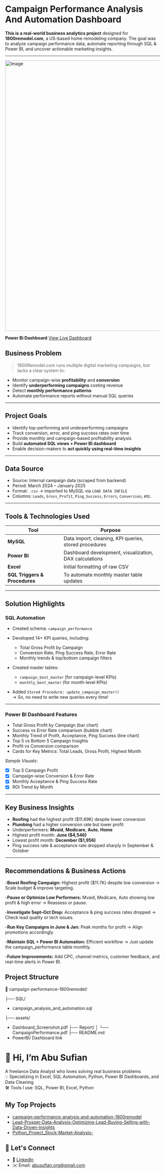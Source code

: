 # Campaign Performance Analysis And Automation Dashboard

**This is a real-world business analytics project** designed for **1800remodel.com**, a US-based home remodeling company. The goal was to analyze campaign performance data, automate reporting through SQL & Power BI, and uncover actionable marketing insights.

---

<img width="879" alt="Image" src="https://github.com/user-attachments/assets/c94228ae-8ce5-47df-bbd1-6f3e1cec6916" />

**Power Bi Dashboard** [View Live Dashboard](https://app.powerbi.com/view?r=eyJrIjoiZjhiOGI0MzgtZTVjNi00MzgxLWFmODItZDE3YTNiZjVlNTAyIiwidCI6IjUyZjdkNjFhLTEyZmYtNDU3Ni04YjZhLWI0MDg1Y2ZmMzczZCIsImMiOjEwfQ%3D%3D)

## Business Problem

> 1800Remodel.com runs multiple digital marketing campaigns, but lacks a clear system to:

- Monitor campaign-wise **profitability** and **conversion**
- Identify **underperforming campaigns** costing revenue
- Detect **monthly performance patterns**
- Automate performance reports without manual SQL queries

---

## Project Goals

- Identify top-performing and underperforming campaigns  
- Track conversion, error, and ping success rates over time  
- Provide monthly and campaign-based profitability analysis  
- Build **automated SQL views + Power BI dashboard**  
- Enable decision-makers to **act quickly using real-time insights**

---

## Data Source

- Source: Internal campaign data (scraped from backend)
- Period: March 2024 – January 2025
- Format: `.csv` → imported to MySQL via `LOAD DATA INFILE`
- Columns: `Leads`, `Gross_Profit`, `Ping_Success`, `Errors`, `Conversion`, etc.

---

## Tools & Technologies Used

| Tool         | Purpose                                                  |
|--------------|----------------------------------------------------------|
| **MySQL**    | Data import, cleaning, KPI queries, stored procedures    |
| **Power BI** | Dashboard development, visualization, DAX calculations   |
| **Excel**    | Initial formatting of raw CSV                            |
| **SQL Triggers & Procedures** | To automate monthly master table updates |

---

## Solution Highlights

### SQL Automation

- Created schema: `campaign_performance`
- Developed 14+ KPI queries, including:
  - Total Gross Profit by Campaign
  - Conversion Rate, Ping Success Rate, Error Rate
  - Monthly trends & top/bottom campaign filters

- Created master tables:
  - `campaign_best_master` (for campaign-level KPIs)
  - `monthly_best_master` (for month-level KPIs)

- Added `Stored Procedure: update_campaign_master()`  
  → So, no need to write new queries every time!

---

### Power BI Dashboard Features

- Total Gross Profit by Campaign (bar chart)
- Success vs Error Rate comparison (bubble chart)
- Monthly Trend of Profit, Acceptance, Ping Success (line chart)
- Top 5 vs Bottom 5 Campaign Insights
- Profit vs Conversion comparison
- Cards for Key Metrics: Total Leads, Gross Profit, Highest Month

_Sample Visuals_:
- [x] Top 5 Campaign Profit
- [x] Campaign-wise Conversion & Error Rate
- [x] Monthly Acceptance & Ping Success Rate
- [x] ROI Trend by Month

---

## Key Business Insights

- **Roofing** had the highest profit ($11.69K) despite lower conversion
- **Plumbing** had a higher conversion rate but lower profit
- Underperformers: **Mvaid**, **Medicare**, **Auto**, **Home**
- Highest profit month: **June ($4,546)**  
- Lowest profit month: **December ($1,956)**
- Ping success rate & acceptance rate dropped sharply in September & October

---

## Recommendations & Business Actions

-**Boost Roofing Campaign:**
Highest profit ($11.7K) despite low conversion → Scale budget & improve targeting.

-**Pause or Optimize Low Performers:**
Mvaid, Medicare, Auto showing low profit & high error → Reassess or pause.

-**Investigate Sept–Oct Drop:**
Acceptance & ping success rates dropped → Check lead quality or tech issues.

-**Run Key Campaigns in June & Jan:**
Peak months for profit → Align promotions accordingly.

-**Maintain SQL + Power BI Automation:**
Efficient workflow → Just update the campaign_performance table monthly.

-**Future Improvements:**
Add CPC, channel metrics, customer feedback, and real-time alerts in Power BI.


## Project Structure

📁 campaign-performance-1800remodel/

├── SQL/
- campaign_analysis_and_automation.sql

├── assets/
- Dashboard_Screenshot.pdf
├── Report/
│   └── CampaignPerformance.pdf
├── README.md
- PowerBI/ Dashboard link


# 👋 Hi, I’m Abu Sufian

 A freelance Data Analyst who loves solving real business problems  
💡 Specializing in Excel, SQL Automation, Python, Power BI Dashboards, and Data Cleaning  
🛠️ Tools I use: SQL, Power BI, Excel, Python

## My Top Projects
- [campaign-performance-analysis-and-automation-1800remodel](https://github.com/AbuSufian-org/campaign-performance-analysis-and-automation-1800remodel)
- [Lead-Prosper-Data-Analysis-Optimizing-Lead-Buying-Selling-with-Data-Driven-Insights](https://github.com/AbuSufian-org/Lead-Prosper-Data-Analysis-Optimizing-Lead-Buying-Selling-with-Data-Driven-Insights)
- [Python_Project_Stock-Market-Analysis-](https://github.com/AbuSufian-org/Python_Project_Stock-Market-Analysis-)

## 💬 Let's Connect
- 🔗 [LinkedIn](https://www.linkedin.com/in/abusufianorg/)
- ✉️ Email: abusufian.org@gmail.com
